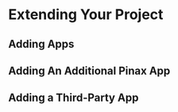 # Extending Your Project

## Adding Apps

## Adding An Additional Pinax App

## Adding a Third-Party App